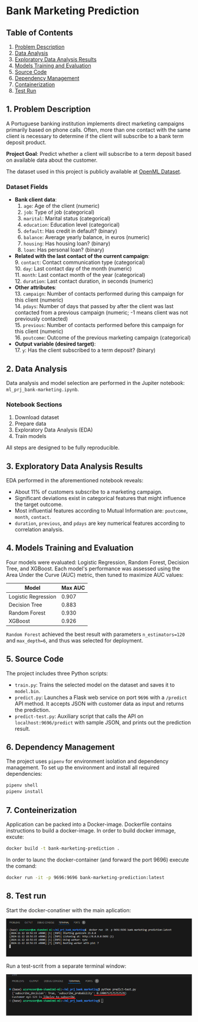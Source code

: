 # Bank Marketing Prediction

## Table of Contents
1. [Problem Description](#1-problem-description)
2. [Data Analysis](#2-data-analysis)
3. [Exploratory Data Analysis Results](#3-exploratory-data-analysis-results)
4. [Models Training and Evaluation](#4-models-training-and-evaluation)
5. [Source Code](#5-source-code)
6. [Dependency Management](#6-dependency-management)
7. [Containerization](#7-containerization)
8. [Test Run](#8-test-run)

## 1. Problem Description
A Portuguese banking institution implements direct marketing campaigns primarily based on phone calls. Often, more than one contact with the same client is necessary to determine if the client will subscribe to a bank term deposit product.

**Project Goal**: Predict whether a client will subscribe to a term deposit based on available data about the customer.

The dataset used in this project is publicly available at [OpenML Dataset](https://www.openml.org/search?type=data&sort=runs&status=active&id=1461).

### Dataset Fields
- **Bank client data**:
  1. `age`: Age of the client (numeric)
  2. `job`: Type of job (categorical)
  3. `marital`: Marital status (categorical)
  4. `education`: Education level (categorical)
  5. `default`: Has credit in default? (binary)
  6. `balance`: Average yearly balance, in euros (numeric)
  7. `housing`: Has housing loan? (binary)
  8. `loan`: Has personal loan? (binary)
- **Related with the last contact of the current campaign**:  
  9. `contact`: Contact communication type (categorical)  
  10. `day`: Last contact day of the month (numeric)  
  11. `month`: Last contact month of the year (categorical)  
  12. `duration`: Last contact duration, in seconds (numeric)  
- **Other attributes**:  
  13. `campaign`: Number of contacts performed during this campaign for this client (numeric)  
  14. `pdays`: Number of days that passed by after the client was last contacted from a previous campaign (numeric; -1 means client was not previously contacted)  
  15. `previous`: Number of contacts performed before this campaign for this client (numeric)  
  16. `poutcome`: Outcome of the previous marketing campaign (categorical)  
- **Output variable (desired target)**:  
  17. `y`: Has the client subscribed to a term deposit? (binary)  

## 2. Data Analysis
Data analysis and model selection are performed in the Jupiter notebook: `ml_prj_bank-marketing.ipynb`.

### Notebook Sections
1. Download dataset
2. Prepare data
3. Exploratory Data Analysis (EDA)
4. Train models

All steps are designed to be fully reproducible.

## 3. Exploratory Data Analysis Results
EDA performed in the aforementioned notebook reveals:
- About 11% of customers subscribe to a marketing campaign.
- Significant deviations exist in categorical features that might influence the target outcome.
- Most influential features according to Mutual Information are: `poutcome`, `month`, `contact`.
- `duration`, `previous`, and `pdays` are key numerical features according to correlation analysis.

## 4. Models Training and Evaluation
Four models were evaluated: Logistic Regression, Random Forest, Decision Tree, and XGBoost. Each model's performance was assessed using the Area Under the Curve (AUC) metric, then tuned to maximize AUC values:

| Model               | Max AUC |
|---------------------|---------|
| Logistic Regression | 0.907   |
| Decision Tree       | 0.883   |
| Random Forest       | 0.930   |
| XGBoost             | 0.926   |

`Random Forest` achieved the best result with parameters `n_estimators=120` and `max_depth=6`, and thus was selected for deployment.

## 5. Source Code
The project includes three Python scripts:
- `train.py`: Trains the selected model on the dataset and saves it to `model.bin`.
- `predict.py`: Launches a Flask web service on port `9696` with a `/predict` API method. It accepts JSON with customer data as input and returns the prediction.
- `predict-test.py`: Auxiliary script that calls the API on `localhost:9696/predict` with sample JSON, and prints out the prediction result.

## 6. Dependency Management
The project uses `pipenv` for environment isolation and dependency management. To set up the environment and install all required dependencies:
```bash
pipenv shell
pipenv install
```


## 7. Conteinerization
Application can be packed into a Docker-image. Dockerfile contains instructions to build a docker-image.
In order to build docker immage, excute:
```bash
docker build -t bank-marketing-prediction .
```
In order to launc the docker-container (and forward the port 9696) execute the comand:
```bash
docker run -it -p 9696:9696 bank-marketing-prediction:latest
```

## 8. Test run
  Start the docker-conatiner with the main aplication: 

  ![run docker](images/Test-run-p1.png) 

  Run a test-scrit from a separate terminal window:

  ![run test](images/Test-run-p2.png) 


